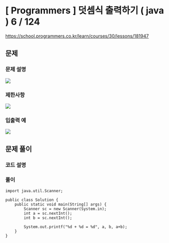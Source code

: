 # [ Programmers ]  덧셈식 출력하기 ( java ) 6 / 124

https://school.programmers.co.kr/learn/courses/30/lessons/181947
## 문제 
### 문제 설명
![](https://i.imgur.com/FFRLPYQ.png)

### 제한사항
![](https://i.imgur.com/v539C2M.png)


### 입출력 예
![](https://i.imgur.com/WLoQuVY.png)


## 문제 풀이
### 코드 설명
### 풀이
```
import java.util.Scanner;

public class Solution {
    public static void main(String[] args) {
        Scanner sc = new Scanner(System.in);
        int a = sc.nextInt();
        int b = sc.nextInt();

        System.out.printf("%d + %d = %d", a, b, a+b);
    }
}
```



